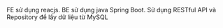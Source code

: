FE sử dụng reacjs.
BE sử dụng java Spring Boot. Sử dụng RESTful API và Repository để lấy dữ liệu từ MySQL
